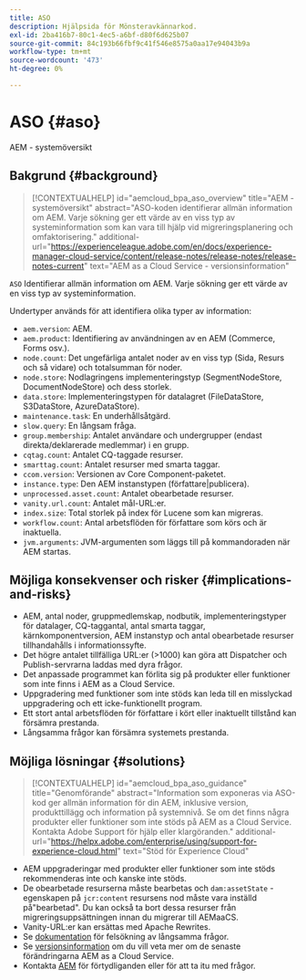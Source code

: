 ```yaml
---
title: ASO
description: Hjälpsida för Mönsteravkännarkod.
exl-id: 2ba416b7-80c1-4ec5-a6bf-d80f6d625b07
source-git-commit: 84c193b66fbf9c41f546e8575a0aa17e94043b9a
workflow-type: tm+mt
source-wordcount: '473'
ht-degree: 0%

---
```


# ASO {#aso}

AEM - systemöversikt

## Bakgrund {#background}

>[!CONTEXTUALHELP]
>id="aemcloud_bpa_aso_overview"
>title="AEM - systemöversikt"
>abstract="ASO-koden identifierar allmän information om AEM. Varje sökning ger ett värde av en viss typ av systeminformation som kan vara till hjälp vid migreringsplanering och omfaktorisering."
>additional-url="https://experienceleague.adobe.com/en/docs/experience-manager-cloud-service/content/release-notes/release-notes/release-notes-current" text="AEM as a Cloud Service - versionsinformation"

`ASO` Identifierar allmän information om AEM. Varje sökning ger ett värde av en viss typ av systeminformation.

Undertyper används för att identifiera olika typer av information:

* `aem.version`: AEM.
* `aem.product`: Identifiering av användningen av en AEM (Commerce, Forms osv.).
* `node.count`: Det ungefärliga antalet noder av en viss typ (Sida, Resurs och så vidare) och totalsumman för noder.
* `node.store`: Nodlagringens implementeringstyp (SegmentNodeStore, DocumentNodeStore) och dess storlek.
* `data.store`: Implementeringstypen för datalagret (FileDataStore, S3DataStore, AzureDataStore).
* `maintenance.task`: En underhållsåtgärd.
* `slow.query`: En långsam fråga.
* `group.membership`: Antalet användare och undergrupper (endast direkta/deklarerade medlemmar) i en grupp.
* `cqtag.count`: Antalet CQ-taggade resurser.
* `smarttag.count`: Antalet resurser med smarta taggar.
* `ccom.version`: Versionen av Core Component-paketet.
* `instance.type`: Den AEM instanstypen (författare|publicera).
* `unprocessed.asset.count`: Antalet obearbetade resurser.
* `vanity.url.count`: Antalet mål-URL:er.
* `index.size`: Total storlek på index för Lucene som kan migreras.
* `workflow.count`: Antal arbetsflöden för författare som körs och är inaktuella.
* `jvm.arguments`: JVM-argumenten som läggs till på kommandoraden när AEM startas.

## Möjliga konsekvenser och risker {#implications-and-risks}

* AEM, antal noder, gruppmedlemskap, nodbutik, implementeringstyper för datalager, CQ-taggantal, antal smarta taggar, kärnkomponentversion, AEM instanstyp och antal obearbetade resurser tillhandahålls i informationssyfte.
* Det högre antalet tillfälliga URL:er (>1000) kan göra att Dispatcher och Publish-servrarna laddas med dyra frågor.
* Det anpassade programmet kan förlita sig på produkter eller funktioner som inte finns i AEM as a Cloud Service.
* Uppgradering med funktioner som inte stöds kan leda till en misslyckad uppgradering och ett icke-funktionellt program.
* Ett stort antal arbetsflöden för författare i kört eller inaktuellt tillstånd kan försämra prestanda.
* Långsamma frågor kan försämra systemets prestanda.

## Möjliga lösningar {#solutions}

>[!CONTEXTUALHELP]
>id="aemcloud_bpa_aso_guidance"
>title="Genomförande"
>abstract="Information som exponeras via ASO-kod ger allmän information för din AEM, inklusive version, produkttillägg och information på systemnivå. Se om det finns några produkter eller funktioner som inte stöds på AEM as a Cloud Service. Kontakta Adobe Support för hjälp eller klargöranden."
>additional-url="https://helpx.adobe.com/enterprise/using/support-for-experience-cloud.html" text="Stöd för Experience Cloud"

* AEM uppgraderingar med produkter eller funktioner som inte stöds rekommenderas inte och kanske inte stöds.
* De obearbetade resurserna måste bearbetas och `dam:assetState` -egenskapen på `jcr:content` resursens nod måste vara inställd på&quot;bearbetad&quot;. Du kan också ta bort dessa resurser från migreringsuppsättningen innan du migrerar till AEMaaCS.
* Vanity-URL:er kan ersättas med Apache Rewrites.
* Se [dokumentation](https://experienceleague.adobe.com/en/docs/experience-manager-65/content/implementing/developing/bestpractices/troubleshooting-slow-queries) för felsökning av långsamma frågor.
* Se [versionsinformation](https://experienceleague.adobe.com/en/docs/experience-manager-cloud-service/content/release-notes/release-notes/release-notes-current) om du vill veta mer om de senaste förändringarna AEM as a Cloud Service.
* Kontakta [AEM](https://helpx.adobe.com/enterprise/using/support-for-experience-cloud.html) för förtydliganden eller för att ta itu med frågor.
